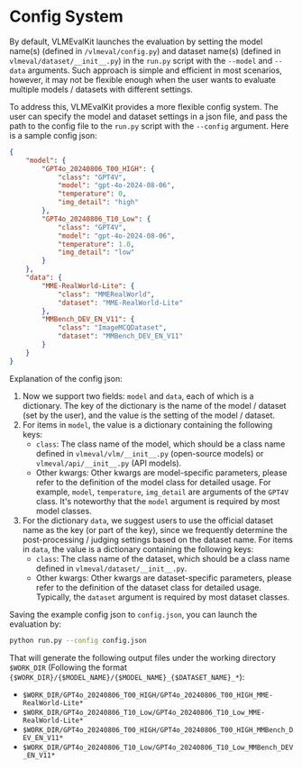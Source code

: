 # Config System

By default, VLMEvalKit launches the evaluation by setting the model name(s) (defined in `/vlmeval/config.py`) and dataset name(s) (defined in `vlmeval/dataset/__init__.py`) in the `run.py` script with the `--model` and `--data` arguments. Such approach is simple and efficient in most scenarios, however, it may not be flexible enough when the user wants to evaluate multiple models / datasets with different settings.

To address this, VLMEvalKit provides a more flexible config system. The user can specify the model and dataset settings in a json file, and pass the path to the config file to the `run.py` script with the `--config` argument. Here is a sample config json:

```json
{
    "model": {
        "GPT4o_20240806_T00_HIGH": {
            "class": "GPT4V",
            "model": "gpt-4o-2024-08-06",
            "temperature": 0,
            "img_detail": "high"
        },
        "GPT4o_20240806_T10_Low": {
            "class": "GPT4V",
            "model": "gpt-4o-2024-08-06",
            "temperature": 1.0,
            "img_detail": "low"
        }
    },
    "data": {
        "MME-RealWorld-Lite": {
            "class": "MMERealWorld",
            "dataset": "MME-RealWorld-Lite"
        },
        "MMBench_DEV_EN_V11": {
            "class": "ImageMCQDataset",
            "dataset": "MMBench_DEV_EN_V11"
        }
    }
}
```

Explanation of the config json:

1. Now we support two fields: `model` and `data`, each of which is a dictionary. The key of the dictionary is the name of the model / dataset (set by the user), and the value is the setting of the model / dataset.
2. For items in `model`, the value is a dictionary containing the following keys:
    - `class`: The class name of the model, which should be a class name defined in `vlmeval/vlm/__init__.py` (open-source models) or `vlmeval/api/__init__.py` (API models).
    - Other kwargs: Other kwargs are model-specific parameters, please refer to the definition of the model class for detailed usage. For example, `model`, `temperature`, `img_detail` are arguments of the `GPT4V` class. It's noteworthy that the `model` argument is required by most model classes.
3. For the dictionary `data`, we suggest users to use the official dataset name as the key (or part of the key), since we frequently determine the post-processing / judging settings based on the dataset name. For items in `data`, the value is a dictionary containing the following keys:
    - `class`: The class name of the dataset, which should be a class name defined in `vlmeval/dataset/__init__.py`.
    - Other kwargs: Other kwargs are dataset-specific parameters, please refer to the definition of the dataset class for detailed usage. Typically, the `dataset` argument is required by most dataset classes.

Saving the example config json to `config.json`, you can launch the evaluation by:

```bash
python run.py --config config.json
```

That will generate the following output files under the working directory `$WORK_DIR` (Following the format `{$WORK_DIR}/{$MODEL_NAME}/{$MODEL_NAME}_{$DATASET_NAME}_*`):

- `$WORK_DIR/GPT4o_20240806_T00_HIGH/GPT4o_20240806_T00_HIGH_MME-RealWorld-Lite*`
- `$WORK_DIR/GPT4o_20240806_T10_Low/GPT4o_20240806_T10_Low_MME-RealWorld-Lite*`
- `$WORK_DIR/GPT4o_20240806_T00_HIGH/GPT4o_20240806_T00_HIGH_MMBench_DEV_EN_V11*`
- `$WORK_DIR/GPT4o_20240806_T10_Low/GPT4o_20240806_T10_Low_MMBench_DEV_EN_V11*`
